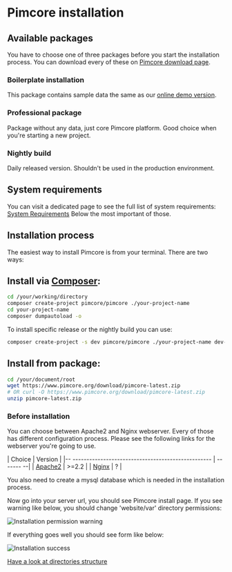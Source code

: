 # Pimcore installation

## Available packages
You have to choose one of three packages before you start the installation process.
You can download every of these on [Pimcore download page](https://www.pimcore.org/en/resources/download). 

### Boilerplate installation 
This package contains sample data the same as our 
[online demo version](http://demo.pimcore.org). 

### Professional package 
Package without any data, just core Pimcore platform. 
Good choice when you're starting a new project.

### Nightly build
Daily released version. Shouldn't be used in the production environment.

## System requirements
You can visit a dedicated page to see the full list of system requirements: [System Requirements](!dev/Getting_Started/Installation/System_Requirements)
Below the most important of those. 

[comment]: # (TODO: specified requirements)

## Installation process

The easiest way to install Pimcore is from your terminal.
There are two ways:

## Install via [Composer]('https://getcomposer.org/download/'):

```bash
cd /your/working/directory
composer create-project pimcore/pimcore ./your-project-name
cd your-project-name
composer dumpautoload -o
```

To install specific release or the nightly build you can use:

```bash
composer create-project -s dev pimcore/pimcore ./your-project-name dev-master
```

## Install from package:

```bash
cd /your/document/root
wget https://www.pimcore.org/download/pimcore-latest.zip
# OR curl -O https://www.pimcore.org/download/pimcore-latest.zip
unzip pimcore-latest.zip
```

### Before installation 

You can choose between Apache2 and Nginx webserver.
Every of those has different configuration process. 
Please see the following links for the webserver you're going to use.

[comment]: # (TODO: Discuss and Update)

| Choice                                                            | Version   |
|-- --------------------------------------------------              | ------- --|
| [Apache2](!dev/Getting_Started/Installation/Apache_Configuration) | >=2.2     |
| [Nginx](!dev/Getting_Started/Installation/Nginx_Configuration)    | ?         |


You also need to create a mysql database which is needed in the installation process.

Now go into your server url, you should see Pimcore install page. 
If you see warning like below, you should change 'website/var' directory permissions:

![Installation permission warning](/img/Installation_index_1.png)

If everything goes well you should see form like below:
 
![Installation success](/img/Installation_success.png)

[Have a look at directories structure](!dev/Getting_Started/Directories_Structure)



